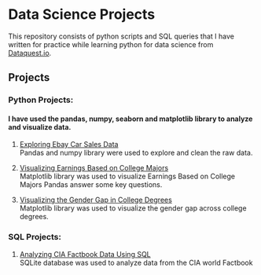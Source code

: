 # Data Science Projects
This repository consists of python scripts and SQL queries that I have written for practice
while learning python for data science from [Dataquest.io](https://www.dataquest.io/path/data-scientist/).

## Projects
### Python Projects:
#### I have used the pandas, numpy, seaborn and matplotlib library to analyze and visualize data.
1. [Exploring Ebay Car Sales Data](https://github.com/jenish-lamsal/python_for_data_science_practice/blob/master/Exploring%20Ebay%20Car%20Sales%20Data.ipynb)<br/>
Pandas and numpy library were used to explore and clean the raw data.</br>

2. [Visualizing Earnings Based on College Majors](https://github.com/jenish-lamsal/dataquest/blob/master/Visualizing%20Earnings%20Based%20on%20College%20Majors.ipynb)<br/>
Matplotlib library was used to visualize Earnings Based on College Majors Pandas
answer some key questions.</br>

3. [Visualizing the Gender Gap in College Degrees](https://github.com/jenish-lamsal/dataquest/blob/master/Visualizing%20the%20Gender%20Gap%20in%20College%20Degrees.ipynb)<br/>
Matplotlib library was used to visualize the gender gap across college degrees.

### SQL Projects:
1. [Analyzing CIA Factbook Data Using SQL](https://github.com/jenish-lamsal/dataquest/blob/master/Analyzing%20CIA%20Factbook%20Data%20Using%20SQL.ipynb)<br/>
SQLite database was used to analyze data from the CIA world Factbook
